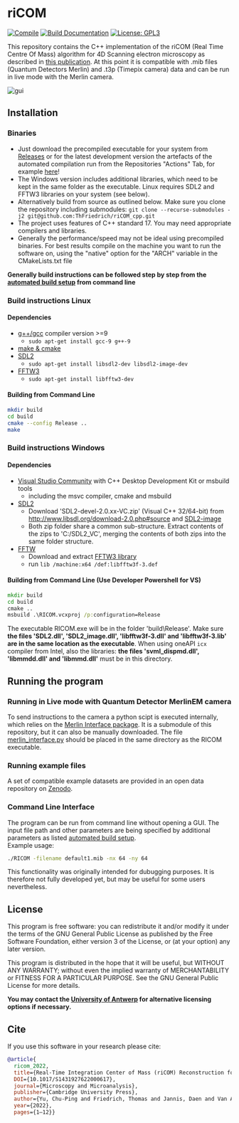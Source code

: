 # riCOM
[![Compile](https://github.com/ThFriedrich/riCOM_cpp/actions/workflows/build.yml/badge.svg)](https://github.com/ThFriedrich/riCOM_cpp/blob/master/.github/workflows/build.yml)
[![Build Documentation](https://github.com/ThFriedrich/riCOM_cpp/actions/workflows/doxygen-gh-pages.yml/badge.svg)](https://github.com/ThFriedrich/riCOM_cpp/actions/workflows/doxygen-gh-pages.yml)
[![License: GPL3](https://img.shields.io/badge/License-GPL3-brightgreen.svg)](https://opensource.org/licenses/GPL-3.0) 

This repository contains the C++ implementation of the riCOM (Real Time Centre Of Mass) algorithm for 4D Scanning electron microscopy as described in [this publication](https://www.cambridge.org/core/journals/microscopy-and-microanalysis/article/realtime-integration-center-of-mass-ricom-reconstruction-for-4d-stem/40AC3F51175C32763ADF355E58073355). At this point it is compatible with .mib files (Quantum Detectors Merlin) and .t3p (Timepix camera) data and can be run in live mode with the Merlin camera.

![gui](https://user-images.githubusercontent.com/47680554/211806138-87dd32db-e15d-406f-a55e-187495668741.png)

## Installation
### Binaries
- Just download the precompiled executable for your system from [Releases](https://github.com/ThFriedrich/riCOM_cpp/releases) or for the latest development version the artefacts of the automated compilation run from the Repositories "Actions" Tab, for example [here](https://github.com/ThFriedrich/riCOM_cpp/actions/workflows/build.yml)! 
- The Windows version includes additional libraries, which need to be kept in the same folder as the executable. Linux requires SDL2 and FFTW3 libraries on your system (see below).
- Alternatively build from source as outlined below. Make sure you clone the repository including submodules: ```git clone --recurse-submodules -j2 git@github.com:ThFriedrich/riCOM_cpp.git``` 
- The project uses features of C++ standard 17. You may need appropriate compilers and libraries.
- Generally the performance/speed may not be ideal using precompiled binaries. For best results compile on the machine you want to run the software on, using the "native" option for the "ARCH" variable in the CMakeLists.txt file
   
**Generally build instructions can be followed step by step from the [automated build setup](https://github.com/ThFriedrich/riCOM_cpp/blob/master/.github/workflows/build.yml) from command line**
### Build instructions Linux
#### Dependencies 
- [g++/gcc](https://gcc.gnu.org/) compiler version >=9
  - ```sudo apt-get install gcc-9 g++-9```
- [make & cmake](https://cmake.org/)
- [SDL2](http://www.libsdl.org) 
  - ```sudo apt-get install libsdl2-dev libsdl2-image-dev```
- [FFTW3](https://fftw.org/)
  - ```sudo apt-get install libfftw3-dev``` 

#### Building from Command Line
```bash
mkdir build
cd build
cmake --config Release ..
make
```

### Build instructions Windows
#### Dependencies 
- [Visual Studio Community](https://visualstudio.microsoft.com/vs/community/) with C++ Desktop Development Kit or msbuild tools
  - including the msvc compiler, cmake and msbuild
- [SDL2](http://www.libsdl.org) 
  - Download 'SDL2-devel-2.0.xx-VC.zip' (Visual C++ 32/64-bit) from http://www.libsdl.org/download-2.0.php#source and [SDL2-image](http://www.libsdl.org/projects/SDL_image/release/SDL2_image-devel-2.0.5-VC.zip)
  - Both zip folder share a common sub-structure. Extract contents of the zips to 'C:/SDL2_VC', merging the contents of both zips into the same folder structure.
- [FFTW](https://fftw.org/)
  - Download and extract [FFTW3 library](https://fftw.org/pub/fftw/fftw-3.3.5-dll64.zip)
  - run ```lib /machine:x64 /def:libfftw3f-3.def```

#### Building from Command Line (**Use __Developer__ Powershell for VS**)
```bat
mkdir build
cd build
cmake ..
msbuild .\RICOM.vcxproj /p:configuration=Release
```
The executable RICOM.exe will be in the folder 'build\Release'. Make  sure **the files 'SDL2.dll', 'SDL2_image.dll', 'libfftw3f-3.dll' and 'libfftw3f-3.lib' are in the same location as the executable**. When using oneAPI `icx` compiler from Intel, also the libraries: **the files 'svml_dispmd.dll', 'libmmdd.dll' and 'libmmd.dll'** must be in this directory.

## Running the program
### Running in Live mode with Quantum Detector MerlinEM camera
To send instructions to the camera a python scipt is executed internally, which relies on the [Merlin Interface package](https://gitlab.com/tfriedrich/merlin_interface). It is a submodule of this repository, but it can also be manually downloaded. The file [merlin_interface.py](https://gitlab.com/tfriedrich/merlin_interface/-/blob/master/merlin_interface/merlin_interface.py) should be placed in the same directory as the RICOM executable.

### Running example files
A set of compatible example datasets are provided in an open data repository on [Zenodo](https://zenodo.org/record/5572123#.YbHNzNso9hF).

### Command Line Interface
The program can be run from command line without opening a GUI. The input file path and other parameters are being specified by additional parameters as listed [automated build setup](https://github.com/ThFriedrich/riCOM_cpp/blob/master/src/RunCLI.cpp).  
Example usage:
```bash
./RICOM -filename default1.mib -nx 64 -ny 64
```
This functionality was originally intended for dubugging purposes. It is therefore not fully developed yet, but may be useful for some users nevertheless.

## License
This program is free software: you can redistribute it and/or modify
it under the terms of the GNU General Public License as published by
the Free Software Foundation, either version 3 of the License, or
(at your option) any later version.

This program is distributed in the hope that it will be useful,
but WITHOUT ANY WARRANTY; without even the implied warranty of
MERCHANTABILITY or FITNESS FOR A PARTICULAR PURPOSE.  See the
GNU General Public License for more details.

**You may contact the [University of Antwerp](jo.verbeeck@uantwerpen.be) for alternative licensing options if 
necessary.**

## Cite
If you use this software in your research please cite:
```bibtex
@article{
  ricom_2022, 
  title={Real-Time Integration Center of Mass (riCOM) Reconstruction for 4D STEM}, 
  DOI={10.1017/S1431927622000617}, 
  journal={Microscopy and Microanalysis}, 
  publisher={Cambridge University Press}, 
  author={Yu, Chu-Ping and Friedrich, Thomas and Jannis, Daen and Van Aert, Sandra and Verbeeck, Johan}, 
  year={2022}, 
  pages={1–12}}
```
